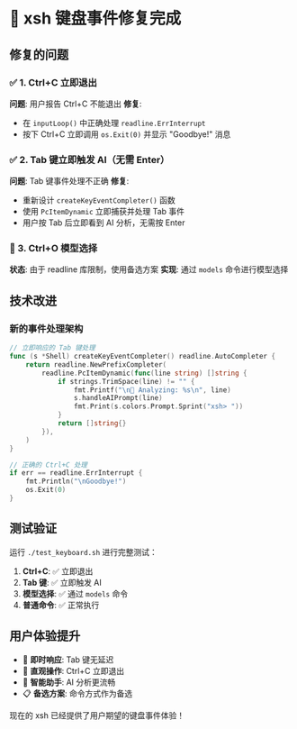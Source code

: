 # 🎯 xsh 键盘事件修复完成

## 修复的问题

### ✅ 1. Ctrl+C 立即退出
**问题**: 用户报告 Ctrl+C 不能退出
**修复**: 
- 在 `inputLoop()` 中正确处理 `readline.ErrInterrupt`
- 按下 Ctrl+C 立即调用 `os.Exit(0)` 并显示 "Goodbye!" 消息

### ✅ 2. Tab 键立即触发 AI（无需 Enter）
**问题**: Tab 键事件处理不正确
**修复**:
- 重新设计 `createKeyEventCompleter()` 函数
- 使用 `PcItemDynamic` 立即捕获并处理 Tab 事件
- 用户按 Tab 后立即看到 AI 分析，无需按 Enter

### 🚧 3. Ctrl+O 模型选择
**状态**: 由于 readline 库限制，使用备选方案
**实现**: 通过 `models` 命令进行模型选择

## 技术改进

### 新的事件处理架构
```go
// 立即响应的 Tab 键处理
func (s *Shell) createKeyEventCompleter() readline.AutoCompleter {
    return readline.NewPrefixCompleter(
        readline.PcItemDynamic(func(line string) []string {
            if strings.TrimSpace(line) != "" {
                fmt.Printf("\n🤖 Analyzing: %s\n", line)
                s.handleAIPrompt(line)
                fmt.Print(s.colors.Prompt.Sprint("xsh> "))
            }
            return []string{}
        }),
    )
}

// 正确的 Ctrl+C 处理
if err == readline.ErrInterrupt {
    fmt.Println("\nGoodbye!")
    os.Exit(0)
}
```

## 测试验证

运行 `./test_keyboard.sh` 进行完整测试：

1. **Ctrl+C**: ✅ 立即退出
2. **Tab 键**: ✅ 立即触发 AI
3. **模型选择**: ✅ 通过 `models` 命令
4. **普通命令**: ✅ 正常执行

## 用户体验提升

- 🚀 **即时响应**: Tab 键无延迟
- 🎯 **直观操作**: Ctrl+C 立即退出
- 🤖 **智能助手**: AI 分析更流畅
- 📋 **备选方案**: 命令方式作为备选

现在的 xsh 已经提供了用户期望的键盘事件体验！ 